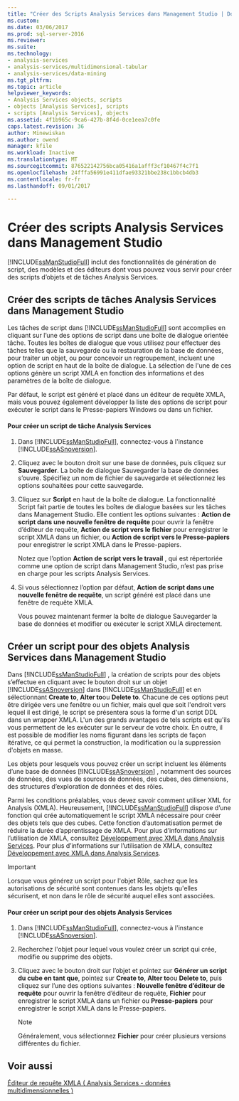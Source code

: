 ```yaml
---
title: "Créer des Scripts Analysis Services dans Management Studio | Documents Microsoft"
ms.custom: 
ms.date: 03/06/2017
ms.prod: sql-server-2016
ms.reviewer: 
ms.suite: 
ms.technology:
- analysis-services
- analysis-services/multidimensional-tabular
- analysis-services/data-mining
ms.tgt_pltfrm: 
ms.topic: article
helpviewer_keywords:
- Analysis Services objects, scripts
- objects [Analysis Services], scripts
- scripts [Analysis Services], objects
ms.assetid: 4f1b965c-9ca6-427b-8f4d-0ce1eea7c0fe
caps.latest.revision: 36
author: Minewiskan
ms.author: owend
manager: kfile
ms.workload: Inactive
ms.translationtype: MT
ms.sourcegitcommit: 876522142756bca05416a1afff3cf10467f4c7f1
ms.openlocfilehash: 24fffa56991e411dfae93321bbe238c1bbcb4db3
ms.contentlocale: fr-fr
ms.lasthandoff: 09/01/2017

---
```

# <a name="create-analysis-services-scripts-in-management-studio"></a>Créer des scripts Analysis Services dans Management Studio
  [!INCLUDE[ssManStudioFull](../../includes/ssmanstudiofull-md.md)] inclut des fonctionnalités de génération de script, des modèles et des éditeurs dont vous pouvez vous servir pour créer des scripts d’objets et de tâches Analysis Services.  
  
## <a name="script-analysis-services-tasks-in-management-studio"></a>Créer des scripts de tâches Analysis Services dans Management Studio  
 Les tâches de script dans [!INCLUDE[ssManStudioFull](../../includes/ssmanstudiofull-md.md)] sont accomplies en cliquant sur l’une des options de script dans une boîte de dialogue orientée tâche. Toutes les boîtes de dialogue que vous utilisez pour effectuer des tâches telles que la sauvegarde ou la restauration de la base de données, pour traiter un objet, ou pour concevoir un regroupement, incluent une option de script en haut de la boîte de dialogue. La sélection de l'une de ces options génère un script XMLA en fonction des informations et des paramètres de la boîte de dialogue.  
  
 Par défaut, le script est généré et placé dans un éditeur de requête XMLA, mais vous pouvez également développer la liste des options de script pour exécuter le script dans le Presse-papiers Windows ou dans un fichier.  
  
#### <a name="to-script-an-analysis-services-task"></a>Pour créer un script de tâche Analysis Services  
  
1.  Dans [!INCLUDE[ssManStudioFull](../../includes/ssmanstudiofull-md.md)], connectez-vous à l'instance [!INCLUDE[ssASnoversion](../../includes/ssasnoversion-md.md)].  
  
2.  Cliquez avec le bouton droit sur une base de données, puis cliquez sur **Sauvegarder**. La boîte de dialogue Sauvegarder la base de données s’ouvre. Spécifiez un nom de fichier de sauvegarde et sélectionnez les options souhaitées pour cette sauvegarde.  
  
3.  Cliquez sur **Script** en haut de la boîte de dialogue. La fonctionnalité Script fait partie de toutes les boîtes de dialogue basées sur les tâches dans Management Studio. Elle contient les options suivantes : **Action de script dans une nouvelle fenêtre de requête** pour ouvrir la fenêtre d’éditeur de requête, **Action de script vers le fichier** pour enregistrer le script XMLA dans un fichier, ou **Action de script vers le Presse-papiers** pour enregistrer le script XMLA dans le Presse-papiers.  
  
     Notez que l’option **Action de script vers le travail** , qui est répertoriée comme une option de script dans Management Studio, n’est pas prise en charge pour les scripts Analysis Services.  
  
4.  Si vous sélectionnez l’option par défaut, **Action de script dans une nouvelle fenêtre de requête**, un script généré est placé dans une fenêtre de requête XMLA.  
  
     Vous pouvez maintenant fermer la boîte de dialogue Sauvegarder la base de données et modifier ou exécuter le script XMLA directement.  
  
## <a name="script-analysis-services-objects-in-management-studio"></a>Créer un script pour des objets Analysis Services dans Management Studio  
 Dans [!INCLUDE[ssManStudioFull](../../includes/ssmanstudiofull-md.md)] , la création de scripts pour des objets s’effectue en cliquant avec le bouton droit sur un objet [!INCLUDE[ssASnoversion](../../includes/ssasnoversion-md.md)] dans [!INCLUDE[ssManStudioFull](../../includes/ssmanstudiofull-md.md)] et en sélectionnant **Create to**, **Alter to**ou **Delete to**. Chacune de ces options peut être dirigée vers une fenêtre ou un fichier, mais quel que soit l'endroit vers lequel il est dirigé, le script se présentera sous la forme d'un script DDL dans un wrapper XMLA. L'un des grands avantages de tels scripts est qu'ils vous permettent de les exécuter sur le serveur de votre choix. En outre, il est possible de modifier les noms figurant dans les scripts de façon itérative, ce qui permet la construction, la modification ou la suppression d'objets en masse.  
  
 Les objets pour lesquels vous pouvez créer un script incluent les éléments d’une base de données [!INCLUDE[ssASnoversion](../../includes/ssasnoversion-md.md)] , notamment des sources de données, des vues de sources de données, des cubes, des dimensions, des structures d’exploration de données et des rôles.  
  
 Parmi les conditions préalables, vous devez savoir comment utiliser XML for Analysis (XMLA). Heureusement, [!INCLUDE[ssManStudioFull](../../includes/ssmanstudiofull-md.md)] dispose d’une fonction qui crée automatiquement le script XMLA nécessaire pour créer des objets tels que des cubes. Cette fonction d’automatisation permet de réduire la durée d’apprentissage de XMLA. Pour plus d’informations sur l’utilisation de XMLA, consultez [Développement avec XMLA dans Analysis Services](../../analysis-services/multidimensional-models-scripting-language-assl-xmla/developing-with-xmla-in-analysis-services.md). Pour plus d’informations sur l’utilisation de XMLA, consultez [Développement avec XMLA dans Analysis Services](../../analysis-services/multidimensional-models-scripting-language-assl-xmla/developing-with-xmla-in-analysis-services.md).  
  
> [!IMPORTANT]  
>  Lorsque vous générez un script pour l'objet Rôle, sachez que les autorisations de sécurité sont contenues dans les objets qu'elles sécurisent, et non dans le rôle de sécurité auquel elles sont associées.  
  
#### <a name="to-script-analysis-services-objects"></a>Pour créer un script pour des objets Analysis Services  
  
1.  Dans [!INCLUDE[ssManStudioFull](../../includes/ssmanstudiofull-md.md)], connectez-vous à l'instance [!INCLUDE[ssASnoversion](../../includes/ssasnoversion-md.md)].  
  
2.  Recherchez l'objet pour lequel vous voulez créer un script qui crée, modifie ou supprime des objets.  
  
3.  Cliquez avec le bouton droit sur l’objet et pointez sur **Générer un script du cube en tant que**, pointez sur **Create to**, **Alter to**ou **Delete to**, puis cliquez sur l’une des options suivantes : **Nouvelle fenêtre d’éditeur de requête** pour ouvrir la fenêtre d’éditeur de requête, **Fichier** pour enregistrer le script XMLA dans un fichier ou **Presse-papiers** pour enregistrer le script XMLA dans le Presse-papiers.  
  
    > [!NOTE]  
    >  Généralement, vous sélectionnez **Fichier** pour créer plusieurs versions différentes du fichier.  
  
## <a name="see-also"></a>Voir aussi  
 [Éditeur de requête XMLA &#40; Analysis Services - données multidimensionnelles &#41;](http://msdn.microsoft.com/library/14623019-7839-4038-9d12-2f8953d2ec04)  
  
  

